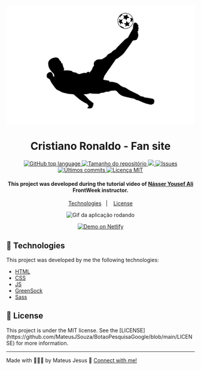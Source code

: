 <p align=center> 
  <img src="img/cr7-loader.png" alt="Cristiano Ronaldo - Fan site" />
</p>

<h1 align="center">Cristiano Ronaldo - Fan site</h1>

<p align="center">
  <a href="#language">
    <img alt="GitHub top language" src="https://img.shields.io/github/languages/top/MateusJSouza/CristianoRonaldo-FanSite">
  </a>
  
  <a href="#repository-size">
    <img src="https://img.shields.io/github/repo-size/MateusJSouza/CristianoRonaldo-FanSite" alt="Tamanho do repositório">
  </a>
  
  <a href="https://www.codacy.com/gh/MateusJSouza/CristianoRonaldo-FanSite/dashboard?utm_source=github.com&amp;utm_medium=referral&amp;utm_content=MateusJSouza/CristianoRonaldo-FanSite&amp;utm_campaign=Badge_Grade">
    <img src="https://app.codacy.com/project/badge/Grade/19c3de795bec4225b81bc065c715a496"/>
  </a>
  
  <a href="https://github.com/MateusJSouza/CristianoRonaldo-FanSite/issues">
    <img src="https://img.shields.io/bitbucket/issues-raw/MateusJSouza/CristianoRonaldo-FanSite" alt="Issues">
  </a>
  
  <a href="https://github.com/MateusJSouza/CristianoRonaldo-FanSite/graphs/commit-activity">
    <img src="https://img.shields.io/github/last-commit/MateusJSouza/CristianoRonaldo-FanSite" alt="Últimos commits">
  </a>
  
  <a href="https://github.com/MateusJSouza/CristianoRonaldo-FanSite/blob/main/LICENSE">
    <img src="https://img.shields.io/github/license/MateusJSouza/CristianoRonaldo-FanSite" alt="Licença MIT">
  </a>
</p>

<h4 align="center">
  This project was developed during the tutorial video of <a href="https://www.linkedin.com/in/n%C3%A1sser-yousef-ali-1742101a5/">Násser Yousef Ali</a> FrontWeek instructor.
</h4>

<p align="center">
  <a href="#tech">Technologies</a>&nbsp;&nbsp;&nbsp;|&nbsp;&nbsp;&nbsp;
  <a href="#license">License</a>
</p>

<p align="center">
  <img src="video/cristiano.gif" alt="Gif da aplicação rodando">
</p>

<p align="center">
  <a href="https://crisfansite.netlify.app/" target="_blank">
    <img alt="Demo on Netlify" src="https://res.cloudinary.com/dx3vxwusq/image/upload/v1611013043/netflify_nahquj.png">
  </a>
</p>

</p>

## 🚀 Technologies 
<p id="#tech">This project was developed by me the following technologies:</p>

- [HTML](https://www.w3schools.com/html/)
- [CSS](https://www.w3schools.com/css/)
- [JS](https://developer.mozilla.org/pt-BR/docs/Web/JavaScript)
- [GreenSock](https://greensock.com/)
- [Sass](https://sass-lang.com/)

## 📝 License

<p id="#license">This project is under the MIT license. See the [LICENSE](https://github.com/MateusJSouza/BotaoPesquisaGoogle/blob/main/LICENSE) for more information.</p>

---

Made with 👨🏽‍💻 by Mateus Jesus 💙 [Connect with me!](https://www.linkedin.com/in/mateus-jesus)
